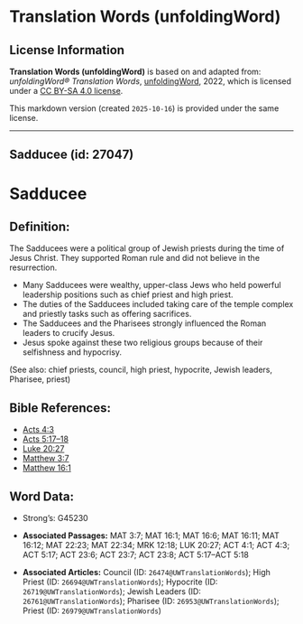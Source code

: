 # Translation Words (unfoldingWord)

## License Information

**Translation Words (unfoldingWord)** is based on and adapted from: _unfoldingWord® Translation Words_, [unfoldingWord](https://unfoldingword.org/utw), 2022, which is licensed under a [CC BY-SA 4.0 license](https://creativecommons.org/licenses/by-sa/4.0/legalcode.en).

This markdown version (created `2025-10-16`) is provided under the same license.



--------------------------------

## Sadducee (id: 27047)

Sadducee
========

Definition:
-----------

The Sadducees were a political group of Jewish priests during the time of Jesus Christ. They supported Roman rule and did not believe in the resurrection.

* Many Sadducees were wealthy, upper\-class Jews who held powerful leadership positions such as chief priest and high priest.
* The duties of the Sadducees included taking care of the temple complex and priestly tasks such as offering sacrifices.
* The Sadducees and the Pharisees strongly influenced the Roman leaders to crucify Jesus.
* Jesus spoke against these two religious groups because of their selfishness and hypocrisy.

(See also: chief priests, council, high priest, hypocrite, Jewish leaders, Pharisee, priest)

Bible References:
-----------------

* [Acts 4:3](https://ref.ly/Acts4:3)
* [Acts 5:17–18](https://ref.ly/Acts5:17-Acts5:18)
* [Luke 20:27](https://ref.ly/Luke20:27)
* [Matthew 3:7](https://ref.ly/Matt3:7)
* [Matthew 16:1](https://ref.ly/Matt16:1)

Word Data:
----------

* Strong’s: G45230

* **Associated Passages:** MAT 3:7; MAT 16:1; MAT 16:6; MAT 16:11; MAT 16:12; MAT 22:23; MAT 22:34; MRK 12:18; LUK 20:27; ACT 4:1; ACT 4:3; ACT 5:17; ACT 23:6; ACT 23:7; ACT 23:8; ACT 5:17–ACT 5:18
* **Associated Articles:** Council (ID: `26474@UWTranslationWords`); High Priest (ID: `26694@UWTranslationWords`); Hypocrite (ID: `26719@UWTranslationWords`); Jewish Leaders (ID: `26761@UWTranslationWords`); Pharisee (ID: `26953@UWTranslationWords`); Priest (ID: `26979@UWTranslationWords`)

